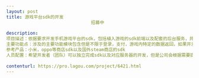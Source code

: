 ```yaml
---                
layout: post       
title: 游戏平台sdk的开发
                                招募中
           
description: 
项目描述：依据要求开发手机游戏平台的sdk，包括植入游戏的sdk前端以及配套的后台服务，并根据功能编写接入文档，要求适配市面上主流的手机游戏。
主要功能点：涉及的主要功能模块包含但是不限于登录，支付，游戏内特定的数据返回，如果开发者有相应的经验并且有解决方案，最好可以提出更多的人性化功能模块，一经采纳可以适当提升报价。
参考产品：小米，oppo等商店sdk以及国外steam商店的sdk
人员配置：希望开发者（团队）可以独立完成sdk以及对应服务器的开发，但是公司会根据需要提供公司内部相应开发人员进行帮助。
     
contenturl: https://pro.lagou.com/project/6421.html      
---                 
```

